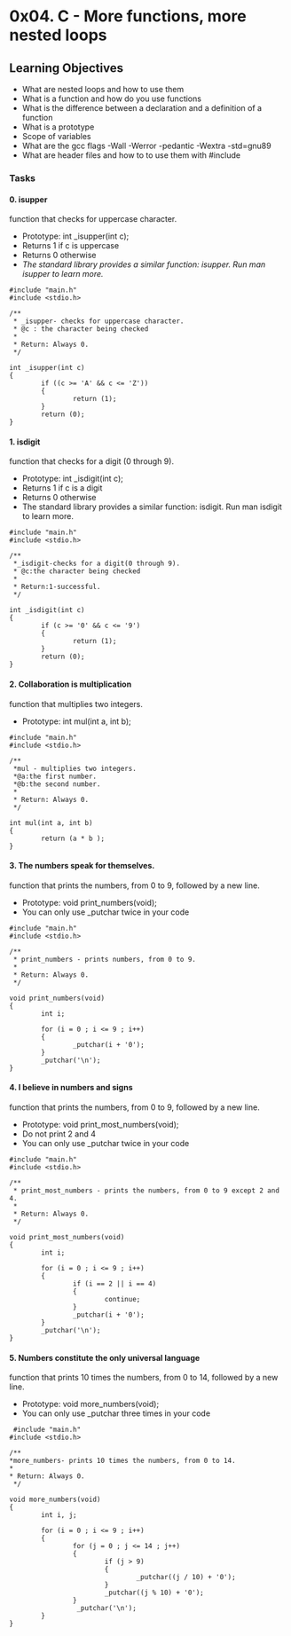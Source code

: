 # 0x04. C - More functions, more nested loops

## Learning Objectives

- What are nested loops and how to use them
- What is a function and how do you use functions
- What is the difference between a declaration and a definition of a function
- What is a prototype
- Scope of variables
- What are the gcc flags -Wall -Werror -pedantic -Wextra -std=gnu89
- What are header files and how to to use them with #include

### Tasks

#### 0. isupper
function that checks for uppercase character.

- Prototype: int _isupper(int c);
- Returns 1 if c is uppercase
- Returns 0 otherwise
- *The standard library provides a similar function: isupper. Run man isupper to learn more.*

```
#include "main.h"
#include <stdio.h>

/**
 * _isupper- checks for uppercase character.
 * @c : the character being checked 
 *
 * Return: Always 0.
 */

int _isupper(int c)
{
        if ((c >= 'A' && c <= 'Z'))
        {
                return (1);
        }
        return (0);
} 
```

#### 1. isdigit

function that checks for a digit (0 through 9).

- Prototype: int _isdigit(int c);
- Returns 1 if c is a digit
- Returns 0 otherwise
- The standard library provides a similar function: isdigit. Run man isdigit to learn more.

```
#include "main.h"
#include <stdio.h>

/**
 *_isdigit-checks for a digit(0 through 9).
 * @c:the character being checked
 *
 * Return:1-successful.
 */

int _isdigit(int c)
{
        if (c >= '0' && c <= '9')
        {
                return (1);
        }
        return (0);
}
```

#### 2. Collaboration is multiplication 
function that multiplies two integers.
- Prototype: int mul(int a, int b);

```
#include "main.h"
#include <stdio.h>

/**
 *mul - multiplies two integers.
 *@a:the first number.
 *@b:the second number.
 *
 * Return: Always 0.
 */

int mul(int a, int b)
{
        return (a * b );
}
```
#### 3. The numbers speak for themselves.
function that prints the numbers, from 0 to 9, followed by a new line.

- Prototype: void print_numbers(void);
- You can only use _putchar twice in your code

```
#include "main.h"
#include <stdio.h>

/**
 * print_numbers - prints numbers, from 0 to 9.
 *
 * Return: Always 0.
 */

void print_numbers(void)
{
        int i;

        for (i = 0 ; i <= 9 ; i++)
        {
                _putchar(i + '0');
        }
        _putchar('\n');
}
```

#### 4. I believe in numbers and signs

function that prints the numbers, from 0 to 9, followed by a new line.

- Prototype: void print_most_numbers(void);
- Do not print 2 and 4
- You can only use _putchar twice in your code

```
#include "main.h"
#include <stdio.h>

/**
 * print_most_numbers - prints the numbers, from 0 to 9 except 2 and 4.
 *
 * Return: Always 0.
 */

void print_most_numbers(void)
{
        int i;

        for (i = 0 ; i <= 9 ; i++)
        {
                if (i == 2 || i == 4)
                {
                        continue;
                }
                _putchar(i + '0');
        }
        _putchar('\n');
}
```

#### 5. Numbers constitute the only universal language

 function that prints 10 times the numbers, from 0 to 14, followed by a new line.

- Prototype: void more_numbers(void);
- You can only use _putchar three times in your code

```
 #include "main.h"
#include <stdio.h>

/**
*more_numbers- prints 10 times the numbers, from 0 to 14.
*
* Return: Always 0.
 */

void more_numbers(void)
{
        int i, j;

        for (i = 0 ; i <= 9 ; i++)
        {
                for (j = 0 ; j <= 14 ; j++)
                {
                        if (j > 9)
                        {
                                _putchar((j / 10) + '0');
                        }
                        _putchar((j % 10) + '0');
                }
                 _putchar('\n');
        }
}
```
